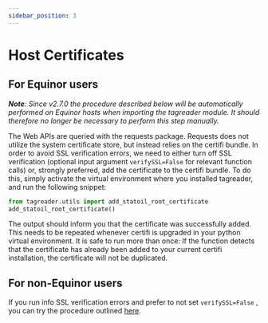 ```yaml
---
sidebar_position: 3
---
```


# Host Certificates

## For Equinor users

***Note**: Since v2.7.0 the procedure described below will be automatically performed on Equinor hosts when importing
the tagreader module. It should therefore no longer be necessary to perform this step manually.*

The Web APIs are queried with the requests package. Requests does not utilize the system certificate store, but instead
relies on the certifi bundle. In order to avoid SSL verification errors, we need to either turn off SSL verification
(optional input argument `verifySSL=False` for relevant function calls) or, strongly preferred, add the certificate to
the certifi bundle. To do this, simply activate the virtual environment where you installed tagreader, and run the
following snippet:

``` python
from tagreader.utils import add_statoil_root_certificate
add_statoil_root_certificate()
```

The output should inform you that the certificate was successfully added. This needs to be repeated whenever certifi is
upgraded in your python virtual environment. It is safe to run more than once: If the function detects that the
certificate has already been added to your current certifi installation, the certificate will not be duplicated.

## For non-Equinor users

If you run info SSL verification errors and prefer to not set `verifySSL=False` , you can try the procedure outlined
[here](https://incognitjoe.github.io/adding-certs-to-requests.html).